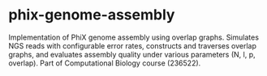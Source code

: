# phix-genome-assembly
Implementation of PhiX genome assembly using overlap graphs. Simulates NGS reads with configurable error rates, constructs and traverses overlap graphs, and evaluates assembly quality under various parameters (N, l, p, overlap). Part of Computational Biology course (236522).
